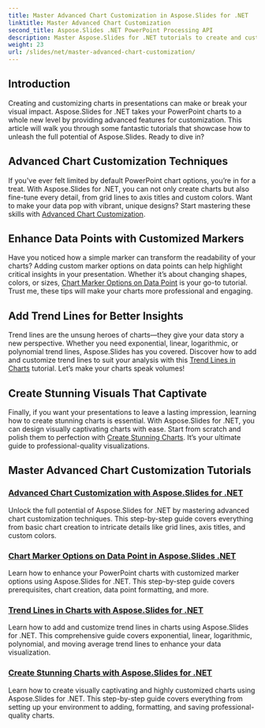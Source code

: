 ```yaml
---
title: Master Advanced Chart Customization in Aspose.Slides for .NET
linktitle: Master Advanced Chart Customization
second_title: Aspose.Slides .NET PowerPoint Processing API
description: Master Aspose.Slides for .NET tutorials to create and customize charts. Learn advanced techniques for trend lines, markers, and stunning data visualizations.
weight: 23
url: /slides/net/master-advanced-chart-customization/
---
```

## Introduction

Creating and customizing charts in presentations can make or break your visual impact. Aspose.Slides for .NET takes your PowerPoint charts to a whole new level by providing advanced features for customization. This article will walk you through some fantastic tutorials that showcase how to unleash the full potential of Aspose.Slides. Ready to dive in?

## Advanced Chart Customization Techniques

If you've ever felt limited by default PowerPoint chart options, you’re in for a treat. With Aspose.Slides for .NET, you can not only create charts but also fine-tune every detail, from grid lines to axis titles and custom colors. Want to make your data pop with vibrant, unique designs? Start mastering these skills with [Advanced Chart Customization](./advanced-chart-customization/).

## Enhance Data Points with Customized Markers

Have you noticed how a simple marker can transform the readability of your charts? Adding custom marker options on data points can help highlight critical insights in your presentation. Whether it’s about changing shapes, colors, or sizes, [Chart Marker Options on Data Point](./chart-marker-options/) is your go-to tutorial. Trust me, these tips will make your charts more professional and engaging.

## Add Trend Lines for Better Insights

Trend lines are the unsung heroes of charts—they give your data story a new perspective. Whether you need exponential, linear, logarithmic, or polynomial trend lines, Aspose.Slides has you covered. Discover how to add and customize trend lines to suit your analysis with this [Trend Lines in Charts](./trend-lines-in-charts/) tutorial. Let’s make your charts speak volumes!

## Create Stunning Visuals That Captivate

Finally, if you want your presentations to leave a lasting impression, learning how to create stunning charts is essential. With Aspose.Slides for .NET, you can design visually captivating charts with ease. Start from scratch and polish them to perfection with [Create Stunning Charts](./create-stunning-chart/). It’s your ultimate guide to professional-quality visualizations.

## Master Advanced Chart Customization Tutorials
### [Advanced Chart Customization with Aspose.Slides for .NET](./advanced-chart-customization/)
Unlock the full potential of Aspose.Slides for .NET by mastering advanced chart customization techniques. This step-by-step guide covers everything from basic chart creation to intricate details like grid lines, axis titles, and custom colors.
### [Chart Marker Options on Data Point in Aspose.Slides .NET](./chart-marker-options/)
Learn how to enhance your PowerPoint charts with customized marker options using Aspose.Slides for .NET. This step-by-step guide covers prerequisites, chart creation, data point formatting, and more.
### [Trend Lines in Charts with Aspose.Slides for .NET](./trend-lines-in-charts/)
Learn how to add and customize trend lines in charts using Aspose.Slides for .NET. This comprehensive guide covers exponential, linear, logarithmic, polynomial, and moving average trend lines to enhance your data visualization.
### [Create Stunning Charts with Aspose.Slides for .NET](./create-stunning-chart/)
Learn how to create visually captivating and highly customized charts using Aspose.Slides for .NET. This step-by-step guide covers everything from setting up your environment to adding, formatting, and saving professional-quality charts.